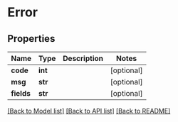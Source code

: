 # Error

## Properties
Name | Type | Description | Notes
------------ | ------------- | ------------- | -------------
**code** | **int** |  | [optional] 
**msg** | **str** |  | [optional] 
**fields** | **str** |  | [optional] 

[[Back to Model list]](../README.md#documentation-for-models) [[Back to API list]](../README.md#documentation-for-api-endpoints) [[Back to README]](../README.md)


